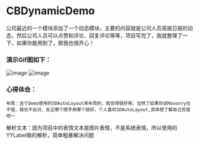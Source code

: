 # CBDynamicDemo

公司最近的一个模块添加了一个动态模块，主要的内容就是公司人员周报日报的动态，然后公司人员可以点赞和评论，回复评论等等，项目写完了，我就整理了一下，如果你能用到了，那我也很开心！


### 演示Gif图如下：
  
 ![image](https://github.com/ChangBoHua/CBDynamicDemo/blob/master/QQ20170719-143727-HD.gif)
 ![image](https://github.com/ChangBoHua/CBDynamicDemo/blob/master/QQ20170719-143600-HD.gif)

### 心得体会：
   

    布局：这个Demo使用的SDAutoLayout来布局的，我觉得很好用，当然了如果你说Masonry也不错，我也不反对，反正哪个顺手用哪个就好，个人喜欢SDAutoLayout,具体想了解自己百度吧～

   解析文本：因为项目中的表情文本是图片表情，不是系统表情，所以使用的YYLabel做的解析，简单粗暴解决问题

  



